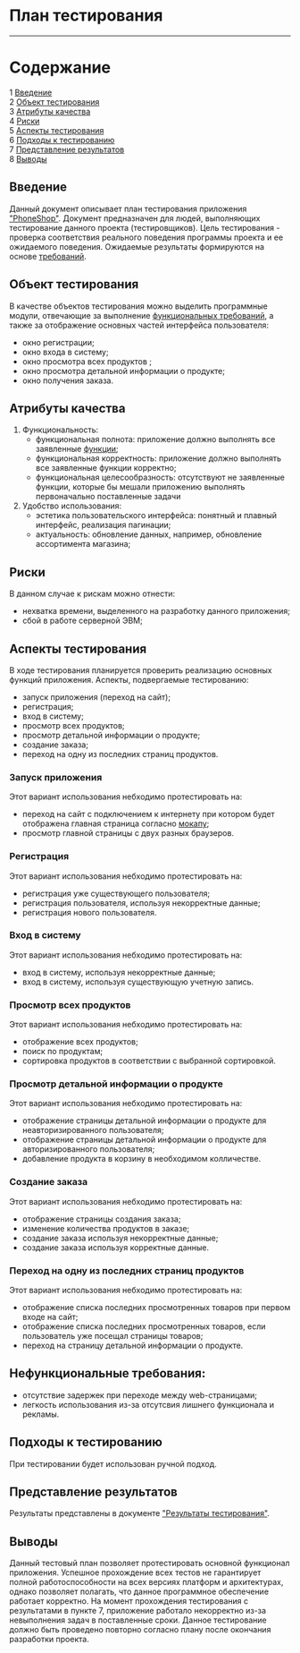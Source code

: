 # План тестирования
---

# Содержание
1 [Введение](#introduction)  
2 [Объект тестирования](#items)  
3 [Атрибуты качества](#quality)  
4 [Риски](#risk)  
5 [Аспекты тестирования](#features)  
6 [Подходы к тестированию](#approach)  
7 [Представление результатов](#pass)  
8 [Выводы](#conclusion)

<a name="introduction"/>

## Введение

Данный документ описывает план тестирования приложения ["PhoneShop"](https://github.com/s1ovak/PhoneShop). Документ предназначен для людей, выполняющих тестирование данного проекта (тестировщиков). Цель тестирования - проверка соответствия реального поведения программы проекта и ее ожидаемого поведения. Ожидаемые результаты формируются на основе [требований](https://github.com/s1ovak/PhoneShop/blob/master/ProjectDocumentation/SoftwareRequirmentsSpecification%20(ru).md).

<a name="items"/>

## Объект тестирования

В качестве объектов тестирования можно выделить программные модули, отвечающие за выполнение [функциональных требований](https://github.com/s1ovak/PhoneShop/blob/master/ProjectDocumentation/SoftwareRequirmentsSpecification%20(ru).md#3.1), а также за отображение основных частей интерфейса пользователя:

* окно регистрации;
* окно входа в систему;
* окно просмотра всех продуктов ;
* окно просмотра детальной информации о продукте;
* окно получения заказа.

<a name="quality"/>

## Атрибуты качества

1. Функциональность:
    - функциональная полнота: приложение должно выполнять все заявленные [функции](https://github.com/s1ovak/PhoneShop/blob/master/ProjectDocumentation/SoftwareRequirmentsSpecification%20(ru).md#3.1);
    - функциональная корректность: приложение должно выполнять все заявленные функции корректно;
    - функциональная целесообразность: отсутствуют не заявленные функции, которые бы мешали приложению выполнять первоначально поставленные задачи
2. Удобство использования:
    - эстетика пользовательского интерфейса: понятный и плавный интерфейс, реализация пагинации;
    - актуальность: обновление данных, например, обновление ассортимента магазина;

<a name="risk"/>

## Риски

В данном случае к рискам можно отнести:
* нехватка времени, выделенного на разработку данного приложения;
* сбой в работе серверной ЭВМ;

<a name="features"/>

## Аспекты тестирования

В ходе тестирования планируется проверить реализацию основных функций приложения. Аспекты, подвергаемые тестированию: 
* запуск приложения (переход на сайт);
* регистрация;
* вход в систему;
* просмотр всех продуктов;
* просмотр детальной информации о продукте;
* создание заказа;
* переход на одну из последних страниц продуктов.

### Запуск приложения  
Этот вариант использования небходимо протестировать на:
* переход на сайт с подключением к интернету при котором будет отображена главная страница согласно [мокапу](https://github.com/s1ovak/PhoneShop/blob/master/ProjectDocumentation/SoftwareRequirmentsSpecification%20(ru).md#2.2);
* просмотр главной страницы с двух разных браузеров.

### Регистрация  
Этот вариант использования небходимо протестировать на:
* регистрация уже существующего пользователя;
* регистрация пользователя, используя некорректные данные;
* регистрация нового пользователя.

### Вход в систему  
Этот вариант использования небходимо протестировать на:
* вход в систему, используя некорректные данные;
* вход в систему, используя существующую учетную запись.

### Просмотр всех продуктов  
Этот вариант использования небходимо протестировать на:
* отображение всех продуктов;
* поиск по продуктам;
* сортировка продуктов в соответствии с выбранной сортировкой.

### Просмотр детальной информации о продукте  
Этот вариант использования небходимо протестировать на:
* отображение страницы детальной информации о продукте для неавторизированного пользователя;
* отображение страницы детальной информации о продукте для авторизированного пользователя;
* добавление продукта в корзину в необходимом колличестве.

### Создание заказа  
Этот вариант использования небходимо протестировать на:
* отображение страницы создания заказа;
* изменение количества продуктов в заказе;
* создание заказа используя некорректные данные;
* создание заказа используя корректные данные.

### Переход на одну из последних страниц продуктов  
Этот вариант использования небходимо протестировать на:
* отображение списка последних просмотренных товаров при первом входе на сайт;
* отображение списка последних просмотренных товаров, если пользователь уже посещал страницы товаров;
* переход на страницу детальной информации о продукте.

## Нефункциональные требования:
* отсутствие задержек при переходе между web-страницами;
* легкость использования из-за отсутсвия лишнего функционала и рекламы.

<a name="approach"/>

## Подходы к тестированию

При тестировании будет использован ручной подход.

<a name="pass"/>

## Представление результатов

Результаты представлены  в документе ["Результаты тестирования"](https://github.com/shishov1610/MinskLandmarks/Testing/TestResults.md).

<a name="conclusion"/>

## Выводы

Данный тестовый план позволяет протестировать основной функционал приложения. Успешное прохождение всех тестов не гарантирует полной работоспособности на всех версиях платформ и архитектурах, однако позволяет полагать, что данное программное обеспечение работает корректно. На момент прохождения тестирования с результатами в пункте 7, приложение работало некорректно из-за невыполнения задач в поставленные сроки. Данное тестирование должно быть проведено повторно согласно плану после окончания разработки проекта.
